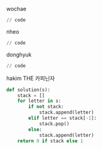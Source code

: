 wochae
```py
// code
```
nheo
```py
// code
```
donghyuk
```py
// code
```
hakim THE 카피닌자
```py
def solution(s):
    stack = []
    for letter in s:
        if not stack:
            stack.append(letter)
        elif letter == stack[-1]:
            stack.pop()
        else:
            stack.append(letter)
    return 0 if stack else 1
```
